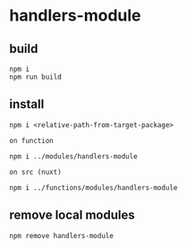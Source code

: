 # handlers-module

## build
    npm i
    npm run build
    
## install
    npm i <relative-path-from-target-package>

`on function`
    
    npm i ../modules/handlers-module

`on src (nuxt)`
   
    npm i ../functions/modules/handlers-module

## remove local modules
    npm remove handlers-module
